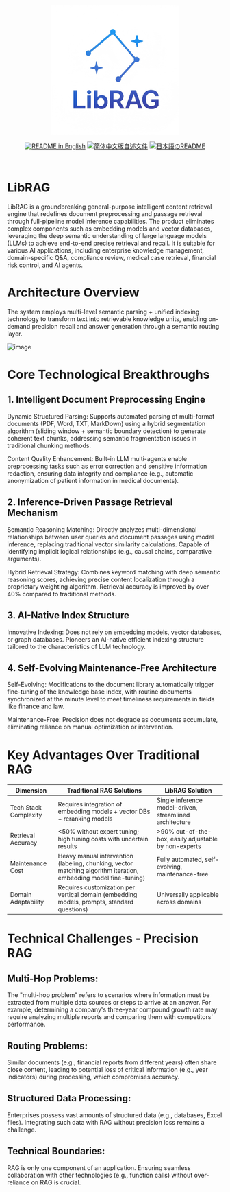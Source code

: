 <div align="center">
<img src="./log(500x500).png" width="300px" alt="xorbits" />

<p align="center">
  <a href="./README.md"><img alt="README in English" src="https://img.shields.io/badge/English-454545?style=for-the-badge"></a>
  <a href="./README_zh_CN.md"><img alt="简体中文版自述文件" src="https://img.shields.io/badge/中文介绍-d9d9d9?style=for-the-badge"></a>
  <a href="./README_ja_JP.md"><img alt="日本語のREADME" src="https://img.shields.io/badge/日本語-d9d9d9?style=for-the-badge"></a>
</p>
</div>
<br />


# LibRAG  
LibRAG is a groundbreaking general-purpose intelligent content retrieval engine that redefines document preprocessing and passage retrieval through full-pipeline model inference capabilities. The product eliminates complex components such as embedding models and vector databases, leveraging the deep semantic understanding of large language models (LLMs) to achieve end-to-end precise retrieval and recall. It is suitable for various AI applications, including enterprise knowledge management, domain-specific Q&A, compliance review, medical case retrieval, financial risk control, and AI agents.  

# Architecture Overview  
The system employs multi-level semantic parsing + unified indexing technology to transform text into retrievable knowledge units, enabling on-demand precision recall and answer generation through a semantic routing layer.  

![image](https://github.com/user-attachments/assets/00f1562b-52bc-480e-b1f4-e08b589db54b)  

# Core Technological Breakthroughs  
## 1. Intelligent Document Preprocessing Engine  
Dynamic Structured Parsing: Supports automated parsing of multi-format documents (PDF, Word, TXT, MarkDown) using a hybrid segmentation algorithm (sliding window + semantic boundary detection) to generate coherent text chunks, addressing semantic fragmentation issues in traditional chunking methods.  

Content Quality Enhancement: Built-in LLM multi-agents enable preprocessing tasks such as error correction and sensitive information redaction, ensuring data integrity and compliance (e.g., automatic anonymization of patient information in medical documents).  

## 2. Inference-Driven Passage Retrieval Mechanism  
Semantic Reasoning Matching: Directly analyzes multi-dimensional relationships between user queries and document passages using model inference, replacing traditional vector similarity calculations. Capable of identifying implicit logical relationships (e.g., causal chains, comparative arguments).  

Hybrid Retrieval Strategy: Combines keyword matching with deep semantic reasoning scores, achieving precise content localization through a proprietary weighting algorithm. Retrieval accuracy is improved by over 40% compared to traditional methods.  

## 3. AI-Native Index Structure  
Innovative Indexing: Does not rely on embedding models, vector databases, or graph databases. Pioneers an AI-native efficient indexing structure tailored to the characteristics of LLM technology.  

## 4. Self-Evolving Maintenance-Free Architecture  
Self-Evolving: Modifications to the document library automatically trigger fine-tuning of the knowledge base index, with routine documents synchronized at the minute level to meet timeliness requirements in fields like finance and law.  

Maintenance-Free: Precision does not degrade as documents accumulate, eliminating reliance on manual optimization or intervention.  

# Key Advantages Over Traditional RAG  

| Dimension         | Traditional RAG Solutions                                | LibRAG Solution                                  |
|------------------|---------------------------------------------------------|-------------------------------------------------|
| Tech Stack Complexity | Requires integration of embedding models + vector DBs + reranking models | Single inference model-driven, streamlined architecture |
| Retrieval Accuracy | <50% without expert tuning; high tuning costs with uncertain results | >90% out-of-the-box, easily adjustable by non-experts |
| Maintenance Cost | Heavy manual intervention (labeling, chunking, vector matching algorithm iteration, embedding model fine-tuning) | Fully automated, self-evolving, maintenance-free |
| Domain Adaptability | Requires customization per vertical domain (embedding models, prompts, standard questions) | Universally applicable across domains |  

# Technical Challenges - Precision RAG  

## Multi-Hop Problems:  
The "multi-hop problem" refers to scenarios where information must be extracted from multiple data sources or steps to arrive at an answer. For example, determining a company's three-year compound growth rate may require analyzing multiple reports and comparing them with competitors' performance.  

## Routing Problems:  
Similar documents (e.g., financial reports from different years) often share close content, leading to potential loss of critical information (e.g., year indicators) during processing, which compromises accuracy.  

## Structured Data Processing:  
Enterprises possess vast amounts of structured data (e.g., databases, Excel files). Integrating such data with RAG without precision loss remains a challenge.  

## Technical Boundaries:  
RAG is only one component of an application. Ensuring seamless collaboration with other technologies (e.g., function calls) without over-reliance on RAG is crucial.
